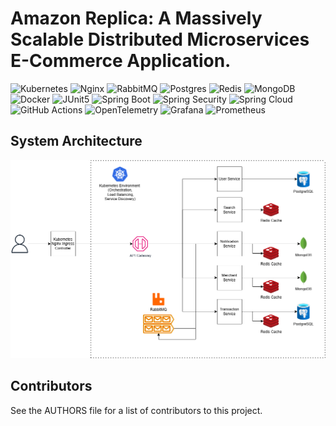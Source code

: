 # Amazon Replica: A Massively Scalable Distributed Microservices E-Commerce Application.

![Kubernetes](https://img.shields.io/badge/Kubernetes-326CE5.svg?style=for-the-badge&logo=kubernetes&logoColor=white)
![Nginx](https://img.shields.io/badge/Nginx-009639.svg?style=for-the-badge&logo=nginx&logoColor=white)
![RabbitMQ](https://img.shields.io/badge/RabbitMQ-%23FF6600.svg?style=for-the-badge&amp;logo=rabbitmq&amp;logoColor=white)
![Postgres](https://img.shields.io/badge/postgres-%23316192.svg?style=for-the-badge&logo=postgresql&logoColor=white)
![Redis](https://img.shields.io/badge/redis-%23DD0031.svg?style=for-the-badge&logo=redis&logoColor=white)
![MongoDB](https://img.shields.io/badge/MongoDB-%234ea94b.svg?style=for-the-badge&logo=mongodb&logoColor=white)
![Docker](https://img.shields.io/badge/Docker-2CA5E0?style=for-the-badge&logo=docker&logoColor=white)
![JUnit5](https://img.shields.io/badge/Junit5-25A162?style=for-the-badge&logo=junit5&logoColor=white)
![Spring Boot](https://img.shields.io/badge/Spring_Boot-F2F4F9?style=for-the-badge&logo=spring-boot)
![Spring Security](https://img.shields.io/badge/Spring_Security-6DB33F?style=for-the-badge&logo=Spring-Security&logoColor=white)
![Spring Cloud](https://img.shields.io/badge/Spring_Cloud-6DB33F.svg?style=for-the-badge&logo=spring&logoColor=white)
![GitHub Actions](https://img.shields.io/badge/Github%20Actions-282a2e?style=for-the-badge&logo=githubactions&logoColor=367cfe)
![OpenTelemetry](https://img.shields.io/badge/OpenTelemetry-000000.svg?style=for-the-badge&logo=opentelemetry&logoColor=white)
![Grafana](https://img.shields.io/badge/Grafana-F46800.svg?style=for-the-badge&logo=grafana&logoColor=white)
![Prometheus](https://img.shields.io/badge/Prometheus-000000?style=for-the-badge&logo=prometheus&labelColor=000000)

[//]: # (![Loki]&#40;https://img.shields.io/badge/Loki-FFCB2B.svg?style=for-the-badge&logo=grafana-loki&logoColor=black&#41;)

[//]: # (![Tempo]&#40;https://img.shields.io/badge/Tempo-3B4EFF.svg?style=for-the-badge&logo=grafana-tempo&logoColor=white&#41;)

## System Architecture

![system_design](docs/architecture-diagram.png)

## Contributors

See the AUTHORS file for a list of contributors to this project.
